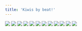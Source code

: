 ```yaml
---
title: 'Kiwis by beat!'
---
```


![](/images/ribald-youth/part-29/pg336.jpg)
![](/images/ribald-youth/part-29/pg337.jpg)
![](/images/ribald-youth/part-29/pg338.jpg)
![](/images/ribald-youth/part-29/pg339.jpg)
![](/images/ribald-youth/part-29/pg340.jpg)
![](/images/ribald-youth/part-29/pg341.jpg)
![](/images/ribald-youth/part-29/pg342.jpg)
![](/images/ribald-youth/part-29/pg343.jpg)
![](/images/ribald-youth/part-29/pg344.jpg)
![](/images/ribald-youth/part-29/pg345.jpg)
![](/images/ribald-youth/part-29/pg346.jpg)
![](/images/ribald-youth/part-29/pg347.jpg)